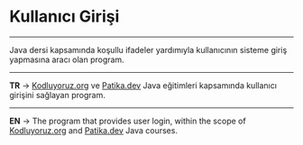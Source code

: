 # Kullanıcı Girişi
***
Java dersi kapsamında koşullu ifadeler yardımıyla kullanıcının sisteme giriş yapmasına aracı olan program.
***
**TR** -> [Kodluyoruz.org](https://www.kodluyoruz.org/) ve [Patika.dev](https://www.patika.dev/tr) Java eğitimleri kapsamında kullanıcı girişini sağlayan program.
***
**EN** -> The program that provides user login, within the scope of [Kodluyoruz.org](https://www.kodluyoruz.org/) and [Patika.dev](https://www.patika.dev/tr) Java courses.
